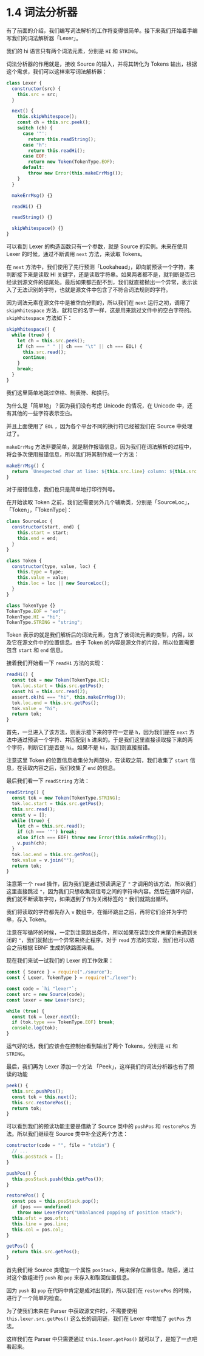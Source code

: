 # 1.4 词法分析器

有了前面的介绍，我们编写词法解析的工作将变得很简单。接下来我们开始着手编写我们的词法解析器「Lexer」。

我们的 hi 语言只有两个词法元素，分别是 `HI` 和 `STRING`。

词法分析器的作用就是，接收 Source 的输入，并将其转化为 Tokens 输出，根据这个需求，我们可以这样来写词法解析器：

```js
class Lexer {
  constructor(src) {
    this.src = src;
  }

  next() {
    this.skipWhitespace();
    const ch = this.src.peek();
    switch (ch) {
      case '"':
        return this.readString();
      case "h":
        return this.readHi();
      case EOF:
        return new Token(TokenType.EOF);
      default:
        throw new Error(this.makeErrMsg());
    }
  }

  makeErrMsg() {}

  readHi() {}

  readString() {}

  skipWhitespace() {}
}
```

可以看到 Lexer 的构造函数只有一个参数，就是 Source 的实例。未来在使用 Lexer 的时候，通过不断调用 `next` 方法，来读取 Tokens。

在 `next` 方法中，我们使用了先行预测「Lookahead」，即向前预读一个字符，来判断接下来是读取 HI 关键字，还是读取字符串。如果两者都不是，就判断是否已经读到源文件的结尾处。最后如果都匹配不到，我们就直接抛出一个异常，表示读入了无法识别的字符，也就是源文件中包含了不符合词法规则的字符。

因为词法元素在源文件中是被空白分割的，所以我们在 `next` 运行之初，调用了 `skipWhitespace` 方法，就和它的名字一样，这是用来跳过文件中的空白字符的。`skipWhitespace` 方法如下：

```js
skipWhitespace() {
  while (true) {
    let ch = this.src.peek();
    if (ch === " " || ch === "\t" || ch === EOL) {
      this.src.read();
      continue;
    }
    break;
  }
}
```

我们这里简单地跳过空格、制表符、和换行。

为什么是「简单地」？因为我们没有考虑 Unicode 的情况，在 Unicode 中，还有其他的一些字符表示空白。

并且上面使用了 `EOL` ，因为各个平台不同的换行符已经被我们在 Source 中处理过了。

`makeErrMsg` 方法非要简单，就是制作报错信息，因为我们在词法解析的过程中，将会多次使用报错信息，所以我们将其制作成一个方法：

```js
makeErrMsg() {
  return `Unexpected char at line: ${this.src.line} column: ${this.src.col}`;
}
```

对于报错信息，我们也只是简单地打印行列号。

在开始读取 Token 之前，我们还需要另外几个辅助类，分别是「SourceLoc」，「Token」，「TokenType]：

```js
class SourceLoc {
  constructor(start, end) {
    this.start = start;
    this.end = end;
  }
}

class Token {
  constructor(type, value, loc) {
    this.type = type;
    this.value = value;
    this.loc = loc || new SourceLoc();
  }
}

class TokenType {}
TokenType.EOF = "eof";
TokenType.HI = "hi";
TokenType.STRING = "string";
```

Token 表示的就是我们解析后的词法元素，包含了该词法元素的类型，内容，以及它在源文件中的位置信息。由于 Token 的内容是源文件的片段，所以位置需要包含 `start` 和 `end` 信息。

接着我们开始看一下 `readHi` 方法的实现：

```js
readHi() {
  const tok = new Token(TokenType.HI);
  tok.loc.start = this.src.getPos();
  const hi = this.src.read(2);
  assert.ok(hi === "hi", this.makeErrMsg());
  tok.loc.end = this.src.getPos();
  tok.value = "hi";
  return tok;
}
```

首先，一旦进入了该方法，则表示接下来的字符一定是 `h`，因为我们是在 `next` 方法中通过预读一个字符、并匹配到 `h` 进来的。于是我们这里直接读取接下来的两个字符，判断它们是否是 `hi`。如果不是 `hi`，我们则直接报错。

注意这里 Token 的位置信息收集分为两部分，在读取之前，我们收集了 `start` 信息，在读取内容之后，我们收集了 `end` 的信息。

最后我们看一下 `readString` 方法：

```js
readString() {
  const tok = new Token(TokenType.STRING);
  tok.loc.start = this.src.getPos();
  this.src.read();
  const v = [];
  while (true) {
    let ch = this.src.read();
    if (ch === '"') break;
    else if(ch === EOF) throw new Error(this.makeErrMsg());
    v.push(ch);
  }
  tok.loc.end = this.src.getPos();
  tok.value = v.join("");
  return tok;
}
```

注意第一个 `read` 操作，因为我们是通过预读满足了 `"` 才调用的该方法，所以我们这里直接跳过 `"`，因为我们只想收集双信号之间的字符串内容。然后在循环内部，我们就不断读取字符，如果遇到了作为关闭标签的 `"` 我们就跳出循环。

我们将读取的字符都先存入 `v` 数组中，在循环跳出之后，再将它们合并为字符串，存入 Token。

注意在写循环的时候，一定到注意跳出条件，所以如果在读到文件末尾仍未遇到关闭的 `"`，我们就抛出一个异常来终止程序。对于 `read` 方法的实现，我们也可以结合之前根据 EBNF 生成的铁路图来看。

现在我们来试一试我们的 Lexer 的工作效果：

```js
const { Source } = require("./source");
const { Lexer, TokenType } = require("./lexer");

const code = `hi "lexer"`;
const src = new Source(code);
const lexer = new Lexer(src);

while (true) {
  const tok = lexer.next();
  if (tok.type === TokenType.EOF) break;
  console.log(tok);
}
```

运气好的话，我们应该会在控制台看到输出了两个 Tokens，分别是 `HI` 和 `STRING`。

最后，我们再为 Lexer 添加一个方法 「Peek」，这样我们的词法分析器也有了预读的功能

```js
peek() {
  this.src.pushPos();
  const tok = this.next();
  this.src.restorePos();
  return tok;
}
```

可以看到我们的预读功能主要是借助了 Source 类中的 `pushPos` 和 `restorePos` 方法。所以我们继续在 Source 类中补全这两个方法：

```js
constructor(code = "", file = "stdin") {
  // ...
  this.posStack = [];
}

pushPos() {
  this.posStack.push(this.getPos());
}

restorePos() {
  const pos = this.posStack.pop();
  if (pos === undefined)
    throw new LexerError("Unbalanced popping of position stack");
  this.ofst = pos.ofst;
  this.line = pos.line;
  this.col = pos.col;
}

getPos() {
  return this.src.getPos();
}
```

首先我们给 Source 类增加一个属性 `posStack`，用来保存位置信息。随后，通过对这个数组进行 `push` 和 `pop` 来存入和取回位置信息。

因为 `push` 和 `pop` 在代码中肯定是成对出现的，所以我们在 `restorePos` 的时候，进行了一个简单的检查。

为了使我们未来在 Parser 中获取源文件时，不需要使用 `this.lexer.src.getPos()` 这么长的调用链，我们在 Lexer 中增加了 `getPos` 方法。

这样我们在 Parser 中只需要通过 `this.lexer.getPos()` 就可以了，是短了一点吧看起来。